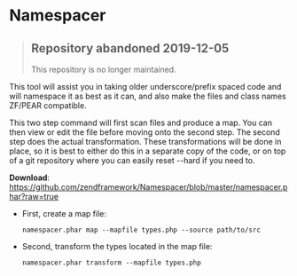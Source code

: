 Namespacer
==========

> ## Repository abandoned 2019-12-05
>
> This repository is no longer maintained.

This tool will assist you in taking older underscore/prefix spaced code
and will namespace it as best as it can, and also make the files and class
names ZF/PEAR compatible.

This two step command will first scan files and produce a map.  You can
then view or edit the file before moving onto the second step.  The
second step does the actual transformation.  These transformations will
be done in place, so it is best to either do this in a separate copy of
the code, or on top of a git repository where you can easily reset --hard
if you need to.

**Download**: https://github.com/zendframework/Namespacer/blob/master/namespacer.phar?raw=true

* First, create a map file:

    ```
    namespacer.phar map --mapfile types.php --source path/to/src
    ```

* Second, transform the types located in the map file:

    ```
    namespacer.phar transform --mapfile types.php
    ```